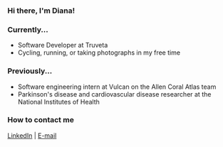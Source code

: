 ### Hi there, I'm Diana!

### Currently...
- Software Developer at Truveta
- Cycling, running, or taking photographs in my free time

### Previously...
- Software engineering intern at Vulcan on the Allen Coral Atlas team
- Parkinson's disease and cardiovascular disease researcher at the National Institutes of Health


### How to contact me
[LinkedIn](https://www.linkedin.com/in/dn2) | [E-mail](mailto:nguyen_diana@outlook.com)
